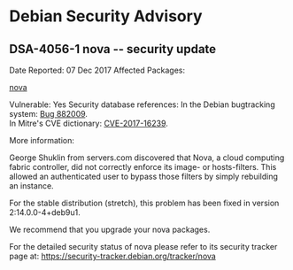 
Debian Security Advisory
========================


DSA-4056-1 nova -- security update
----------------------------------



Date Reported:
07 Dec 2017
Affected Packages:

[nova](https://packages.debian.org/src:nova)

Vulnerable:
Yes
Security database references:
In the Debian bugtracking system: [Bug 882009](https://bugs.debian.org/cgi-bin/bugreport.cgi?bug=882009).  
In Mitre's CVE dictionary: [CVE-2017-16239](https://security-tracker.debian.org/tracker/CVE-2017-16239).  

More information:

George Shuklin from servers.com discovered that Nova, a cloud
computing fabric controller, did not correctly enforce its image- or
hosts-filters. This allowed an authenticated user to bypass those
filters by simply rebuilding an instance.


For the stable distribution (stretch), this problem has been fixed in
version 2:14.0.0-4+deb9u1.


We recommend that you upgrade your nova packages.


For the detailed security status of nova please refer to
its security tracker page at:
<https://security-tracker.debian.org/tracker/nova>





